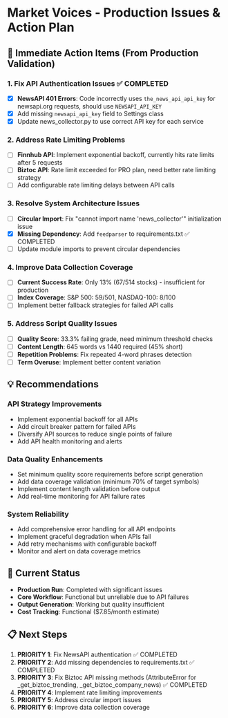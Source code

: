 # Market Voices - Production Issues & Action Plan

## 🚨 Immediate Action Items (From Production Validation)

### 1. Fix API Authentication Issues ✅ COMPLETED
- [x] **NewsAPI 401 Errors**: Code incorrectly uses `the_news_api_api_key` for newsapi.org requests, should use `NEWSAPI_API_KEY`
- [x] Add missing `newsapi_api_key` field to Settings class
- [x] Update news_collector.py to use correct API key for each service

### 2. Address Rate Limiting Problems  
- [ ] **Finnhub API**: Implement exponential backoff, currently hits rate limits after 5 requests
- [ ] **Biztoc API**: Rate limit exceeded for PRO plan, need better rate limiting strategy
- [ ] Add configurable rate limiting delays between API calls

### 3. Resolve System Architecture Issues
- [ ] **Circular Import**: Fix "cannot import name 'news_collector'" initialization issue
- [x] **Missing Dependency**: Add `feedparser` to requirements.txt ✅ COMPLETED
- [ ] Update module imports to prevent circular dependencies

### 4. Improve Data Collection Coverage
- [ ] **Current Success Rate**: Only 13% (67/514 stocks) - insufficient for production
- [ ] **Index Coverage**: S&P 500: 59/501, NASDAQ-100: 8/100 
- [ ] Implement better fallback strategies for failed API calls

### 5. Address Script Quality Issues
- [ ] **Quality Score**: 33.3% failing grade, need minimum threshold checks
- [ ] **Content Length**: 645 words vs 1440 required (45% short)
- [ ] **Repetition Problems**: Fix repeated 4-word phrases detection
- [ ] **Term Overuse**: Implement better content variation

## 💡 Recommendations

### API Strategy Improvements
- Implement exponential backoff for all APIs
- Add circuit breaker pattern for failed APIs
- Diversify API sources to reduce single points of failure
- Add API health monitoring and alerts

### Data Quality Enhancements  
- Set minimum quality score requirements before script generation
- Add data coverage validation (minimum 70% of target symbols)
- Implement content length validation before output
- Add real-time monitoring for API failure rates

### System Reliability
- Add comprehensive error handling for all API endpoints
- Implement graceful degradation when APIs fail
- Add retry mechanisms with configurable backoff
- Monitor and alert on data coverage metrics

## 🔄 Current Status
- **Production Run**: Completed with significant issues
- **Core Workflow**: Functional but unreliable due to API failures
- **Output Generation**: Working but quality insufficient
- **Cost Tracking**: Functional ($7.85/month estimate)

## 📋 Next Steps
1. **PRIORITY 1**: Fix NewsAPI authentication ✅ COMPLETED
2. **PRIORITY 2**: Add missing dependencies to requirements.txt ✅ COMPLETED
3. **PRIORITY 3**: Fix Biztoc API missing methods (AttributeError for _get_biztoc_trending, _get_biztoc_company_news) ✅ COMPLETED
4. **PRIORITY 4**: Implement rate limiting improvements
5. **PRIORITY 5**: Address circular import issues
6. **PRIORITY 6**: Improve data collection coverage
